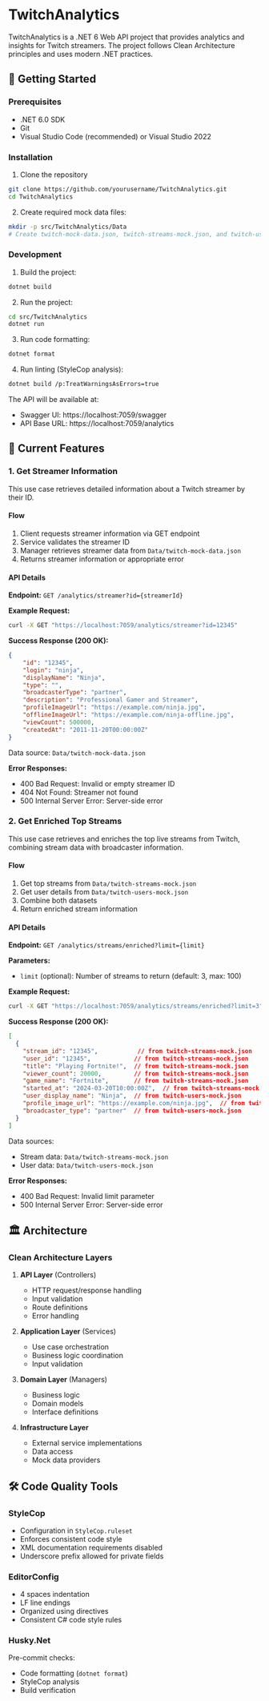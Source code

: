 # TwitchAnalytics

TwitchAnalytics is a .NET 6 Web API project that provides analytics and insights for Twitch streamers. The project follows Clean Architecture principles and uses modern .NET practices.

## 🚀 Getting Started

### Prerequisites
- .NET 6.0 SDK
- Git
- Visual Studio Code (recommended) or Visual Studio 2022

### Installation

1. Clone the repository
```bash
git clone https://github.com/yourusername/TwitchAnalytics.git
cd TwitchAnalytics
```

2. Create required mock data files:
```bash
mkdir -p src/TwitchAnalytics/Data
# Create twitch-mock-data.json, twitch-streams-mock.json, and twitch-users-mock.json
```

### Development

1. Build the project:
```bash
dotnet build
```

2. Run the project:
```bash
cd src/TwitchAnalytics
dotnet run
```

3. Run code formatting:
```bash
dotnet format
```

4. Run linting (StyleCop analysis):
```bash
dotnet build /p:TreatWarningsAsErrors=true
```

The API will be available at:
- Swagger UI: https://localhost:7059/swagger
- API Base URL: https://localhost:7059/analytics

## 🎯 Current Features

### 1. Get Streamer Information

This use case retrieves detailed information about a Twitch streamer by their ID.

#### Flow
1. Client requests streamer information via GET endpoint
2. Service validates the streamer ID
3. Manager retrieves streamer data from `Data/twitch-mock-data.json`
4. Returns streamer information or appropriate error

#### API Details

**Endpoint:** `GET /analytics/streamer?id={streamerId}`

**Example Request:**
```bash
curl -X GET "https://localhost:7059/analytics/streamer?id=12345"
```

**Success Response (200 OK):**
```json
{
    "id": "12345",
    "login": "ninja",
    "displayName": "Ninja",
    "type": "",
    "broadcasterType": "partner",
    "description": "Professional Gamer and Streamer",
    "profileImageUrl": "https://example.com/ninja.jpg",
    "offlineImageUrl": "https://example.com/ninja-offline.jpg",
    "viewCount": 500000,
    "createdAt": "2011-11-20T00:00:00Z"
}
```
Data source: `Data/twitch-mock-data.json`

**Error Responses:**
- 400 Bad Request: Invalid or empty streamer ID
- 404 Not Found: Streamer not found
- 500 Internal Server Error: Server-side error

### 2. Get Enriched Top Streams

This use case retrieves and enriches the top live streams from Twitch, combining stream data with broadcaster information.

#### Flow
1. Get top streams from `Data/twitch-streams-mock.json`
2. Get user details from `Data/twitch-users-mock.json`
3. Combine both datasets
4. Return enriched stream information

#### API Details

**Endpoint:** `GET /analytics/streams/enriched?limit={limit}`

**Parameters:**
- `limit` (optional): Number of streams to return (default: 3, max: 100)

**Example Request:**
```bash
curl -X GET "https://localhost:7059/analytics/streams/enriched?limit=3"
```

**Success Response (200 OK):**
```json
[
  {
    "stream_id": "12345",           // from twitch-streams-mock.json
    "user_id": "12345",            // from twitch-streams-mock.json
    "title": "Playing Fortnite!",  // from twitch-streams-mock.json
    "viewer_count": 20000,         // from twitch-streams-mock.json
    "game_name": "Fortnite",       // from twitch-streams-mock.json
    "started_at": "2024-03-20T10:00:00Z",  // from twitch-streams-mock.json
    "user_display_name": "Ninja",  // from twitch-users-mock.json
    "profile_image_url": "https://example.com/ninja.jpg",  // from twitch-users-mock.json
    "broadcaster_type": "partner"  // from twitch-users-mock.json
  }
]
```

Data sources:
- Stream data: `Data/twitch-streams-mock.json`
- User data: `Data/twitch-users-mock.json`

**Error Responses:**
- 400 Bad Request: Invalid limit parameter
- 500 Internal Server Error: Server-side error

## 🏛️ Architecture

### Clean Architecture Layers

1. **API Layer** (Controllers)
   - HTTP request/response handling
   - Input validation
   - Route definitions
   - Error handling

2. **Application Layer** (Services)
   - Use case orchestration
   - Business logic coordination
   - Input validation

3. **Domain Layer** (Managers)
   - Business logic
   - Domain models
   - Interface definitions

4. **Infrastructure Layer**
   - External service implementations
   - Data access
   - Mock data providers

## 🛠️ Code Quality Tools

### StyleCop
- Configuration in `StyleCop.ruleset`
- Enforces consistent code style
- XML documentation requirements disabled
- Underscore prefix allowed for private fields

### EditorConfig
- 4 spaces indentation
- LF line endings
- Organized using directives
- Consistent C# code style rules

### Husky.Net
Pre-commit checks:
- Code formatting (`dotnet format`)
- StyleCop analysis
- Build verification
